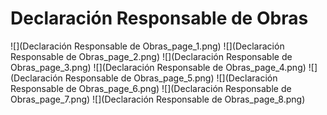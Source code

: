 # Declaración Responsable de Obras
![](Declaración Responsable de Obras_page_1.png)
![](Declaración Responsable de Obras_page_2.png)
![](Declaración Responsable de Obras_page_3.png)
![](Declaración Responsable de Obras_page_4.png)
![](Declaración Responsable de Obras_page_5.png)
![](Declaración Responsable de Obras_page_6.png)
![](Declaración Responsable de Obras_page_7.png)
![](Declaración Responsable de Obras_page_8.png)

